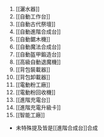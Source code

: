 1. [[灑水器]]
2. [[自動工作台]]
3. [[自動古代祭壇]]
4. [[自動進階合成台]]
5. [[自動鋸木機]]
6. [[自動魔法合成台]]
7. [[自動盔甲鍛造台]]
8. [[高級自動退魔機]]
9. [[背包裝載器]]
10. [[背包卸載器]]
11. [[電動粉工廠]]
12. [[電動粉回收機]]
13. [[進階充電台]]
14. [[進階充電升級卡]]
15. [[智能工廠]]
- 未特殊提及皆是[[進階合成台]]合成